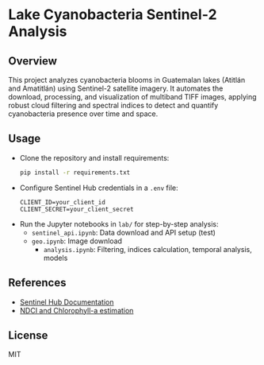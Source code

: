 # Lake Cyanobacteria Sentinel-2 Analysis

## Overview
This project analyzes cyanobacteria blooms in Guatemalan lakes (Atitlán and Amatitlán) using Sentinel-2 satellite imagery. It automates the download, processing, and visualization of multiband TIFF images, applying robust cloud filtering and spectral indices to detect and quantify cyanobacteria presence over time and space.

## Usage
- Clone the repository and install requirements:
  ```bash
  pip install -r requirements.txt
  ```
- Configure Sentinel Hub credentials in a `.env` file:
  ```env
  CLIENT_ID=your_client_id
  CLIENT_SECRET=your_client_secret
  ```
- Run the Jupyter notebooks in `lab/` for step-by-step analysis:
  - `sentinel_api.ipynb`: Data download and API setup (test)
  - `geo.ipynb`: Image download
    - `analysis.ipynb`: Filtering, indices calculation, temporal analysis, models

## References
- [Sentinel Hub Documentation](https://docs.sentinel-hub.com/api/latest/)
- [NDCI and Chlorophyll-a estimation](https://www.sciencedirect.com/science/article/pii/S0034425718302362)

## License
MIT